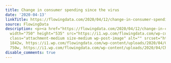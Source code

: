 ```yaml
---
title: Change in consumer spending since the virus
date: '2020-04-13'
linkTitle: https://flowingdata.com/2020/04/12/change-in-consumer-spending-since-the-virus/
source: FlowingData
description: <p><a href="https://flowingdata.com/2020/04/12/change-in-consumer-spending-since-the-virus/"><img
  width="750" height="535" src="https://i1.wp.com/flowingdata.com/wp-content/uploads/2020/04/Change-in-spending.png?fit=750%2C535&amp;ssl=1"
  class="attachment-medium size-medium wp-post-image" alt="" srcset="https://i1.wp.com/flowingdata.com/wp-content/uploads/2020/04/Change-in-spending.png?w=1842&amp;ssl=1
  1842w, https://i1.wp.com/flowingdata.com/wp-content/uploads/2020/04/Change-in-spending.png?resize=750%2C535&amp;ssl=1
  750w, https://i1.wp.com/flowingdata.com/wp-content/uploads/2020/04/Change-in- ...
disable_comments: true
---
```

<p><a href="https://flowingdata.com/2020/04/12/change-in-consumer-spending-since-the-virus/"><img width="750" height="535" src="https://i1.wp.com/flowingdata.com/wp-content/uploads/2020/04/Change-in-spending.png?fit=750%2C535&amp;ssl=1" class="attachment-medium size-medium wp-post-image" alt="" srcset="https://i1.wp.com/flowingdata.com/wp-content/uploads/2020/04/Change-in-spending.png?w=1842&amp;ssl=1 1842w, https://i1.wp.com/flowingdata.com/wp-content/uploads/2020/04/Change-in-spending.png?resize=750%2C535&amp;ssl=1 750w, https://i1.wp.com/flowingdata.com/wp-content/uploads/2020/04/Change-in- ...